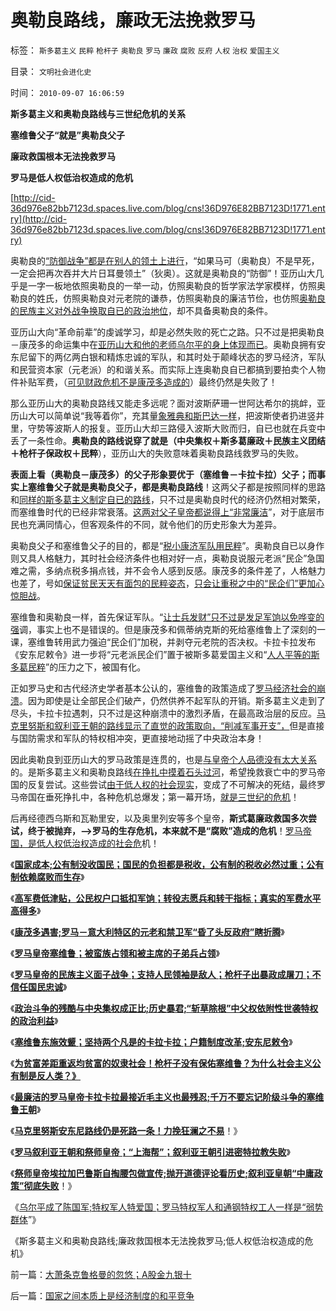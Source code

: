 # 奥勒良路线，廉政无法挽救罗马

标签： `斯多葛主义` `民粹` `枪杆子` `奥勒良` `罗马` `廉政` `腐败` `反府` `人权` `治权` `爱国主义` 

目录： `文明社会进化史`

时间： `2010-09-07 16:06:59`

**斯多葛主义和奥勒良路线与三世纪危机的关系**

**塞维鲁父子“就是”奥勒良父子**

**廉政救国根本无法挽救罗马**

**罗马是低人权低治权造成的危机**

[http://cid-36d976e82bb7123d.spaces.live.com/blog/cns!36D976E82BB7123D!1771.entry](http://cid-36d976e82bb7123d.spaces.live.com/blog/cns!36D976E82BB7123D!1771.entry)

奥勒良的[“防御战争”都是在别人的领土上进行](../../../2010/9/4/罗马皇帝的民族主义面子战争.md)，“如果马可（奥勒良）不是早死，一定会把再次吞并大片日耳曼领土”（狄奥）。这就是奥勒良的“防御”！亚历山大几乎是一字一板地依照奥勒良的一举一动，仿照奥勒良的哲学家法学家模样，仿照奥勒良的姓氏，仿照奥勒良对元老院的谦恭，仿照奥勒良的廉洁节俭，也仿照[奥勒良的民族主义对外战争换取自已的政治地位](../../../2010/8/31/美国人为什么反战？美国打仗怕死人吗？.md)，却不具备奥勒良的条件。

亚历山大向“革命前辈”的虔诚学习，却是必然失败的死亡之路。只不过是把奥勒良－康茂多的命运集中在[亚历山大和他的老师乌尔平的身上体现而已](../../../2010/5/6/罗马法学家首先阐述了人人平等的价值观.md)。奥勒良拥有安东尼留下的两亿两白银和精炼忠诚的军队，和其时处于颠峰状态的罗马经济，军队和民营资本家（元老派）的和谐关系。而实际上连奥勒良自已都搞到要拍卖个人物件补贴军费，（[可见财政危机不是康茂多造成的](../../../2010/8/20/财政危机！康茂多错了！死了！成了昏君了！.md)）最终仍然是失败了！

那么亚历山大的奥勒良路线又能走多远呢？面对波斯萨珊一世阿达希尔的挑衅，亚历山大可以简单说“我等着你”，充其量[象雅典和斯巴达一样](../../../2008/9/6/为什么统一地中海世界是罗马,不是雅典.md)，把波斯使者扔进竖井里，守势等波斯人的报复。亚历山大却三路侵入波斯大败而归，自已也就在兵变中丢了一条性命。**奥勒良的路线说穿了就是（中央集权＋斯多葛廉政＋民族主义团结＋枪杆子保政权＋民粹**），亚历山大的失败意味着奥勒良路线救罗马的失败。

**表面上看（奥勒良－康茂多）的父子形象要优于（塞维鲁－卡拉卡拉）父子；而事实上塞维鲁父子就是奥勒良父子，都是奥勒良路线**！这两父子都是按照同样的思路和[同样的斯多葛主义制定自已的路线](../../../2010/8/17/民主未必进步;；“君权私有”是公有制的必然.md)，只不过是奥勒良时代的经济仍然相对繁荣，而塞维鲁时代的已经非常衰落。[这两对父子皇帝都说得上“非常廉洁](../../../2010/8/18/罗马斯多葛皇帝们是孔儒难以想象的清廉奉公.md)”，对于底层市民也充满同情心，但客观条件的不同，就令他们的历史形象大为差异。

奥勒良父子和塞维鲁父子的目的，都是“[税小康济军队用民粹](../../../2009/10/13/两千年社稷延寿之九字真言.md)”。奥勒良自已以身作则又具人格魅力，其时社会经济条件也相对好一点，奥勒良说服元老派“民企”急国难之需，多纳点税多捐点钱，并不会令人感到反感。康茂多的条件差了，人格魅力也差了，号如[保证贫民天天有面包的民粹姿态](../../../2010/7/7/不要象希特勒先生一样用心良苦.md)，[只会让重税之中的“民企们”更加心惊胆战](../../../2010/8/19/斯多葛伦理弱点，和西塞罗的私有财产.md)。

塞维鲁和奥勒良一样，首先保证军队。“[让士兵发财”只不过是发足军饷以免哗变的强](../../../2010/9/3/罗马帝国的意大利“鬼子进村了”.md)调，事实上也不是错误的。但是康茂多和佩蒂纳克斯的死给塞维鲁上了深刻的一课，塞维鲁转用武力强迫“民企们”加税，并剥夺元老院的否决权。卡拉卡拉发布《安东尼敕令》进一步将“元老派民企们”置于被斯多葛爱国主义和“[人人平等的斯多葛民粹](../../../2010/8/19/首倡人人生而平等的罗马法学家的悲惨结局.md)”的压力之下，被国有化。

正如罗马史和古代经济史学者基本公认的，塞维鲁的政策造成了[罗马经济社会的崩溃](../../../2010/8/30/罗马帝国城市化和“出卖户籍”,粮食危机和大饥荒.md)。因为即使是让全部民企们破产，仍然供养不起军队的开销。斯多葛主义走到了尽头，卡拉卡拉遇刺，只不过是这种崩溃中的激烈矛盾，在最高政治层的反应。[马克里努斯和叙利亚王朝的路线显示了直觉的政策取向，“削减军事开支”，](../../../2010/9/5/“黑人皇帝”的哈德良路线仍是死路一条.md)但是直接与国防需求和军队的特权相冲突，更直接地动摇了中央政治本身！

因此奥勒良到亚历山大的罗马政策是连贯的，也是[与皇帝个人品德没有太大关系](../../../2010/8/20/公私不分!税收民主化1500年弯路！.md)的。是斯多葛主义和奥勒良路线[在挣扎中摸着石头过河](../../../2010/3/21/中国的民主要慢慢来！摸着石头过河是真理！.md)，希望挽救衰亡中的罗马帝国的反复尝试。这些尝试[由于低人权的社会现实](../../../2010/1/24/人权完整性对国家利益的价值.md)，变成了不可解决的死结，最终罗马帝国在垂死挣扎中，各种危机总爆发；第一幕开场，[就是三世纪的危机](../../../2010/8/29/中央集权令罗马“独”亦裂不独也分裂.md)！

后再经德西乌斯和瓦勒里安，以及奥里列安等多个皇帝，**斯式葛廉政救国多次尝试，终于被抛弃，——>罗马的生存危机，本来就不是“腐败”造成的危机**！[罗马帝国，是低人权低治权造成的社会危](../../../2010/5/7/罗马社会只少了人权仅多了奴隶.md)机！

《[**国家成本;公有制没收国民；国民的负担都是税收，公有制的税收必然过重；公有制依赖腐败而生存**](../../../2010/9/2/国民的负担都是税收;税收不要“没收国民”.md)》

《[**高军费低津贴，公民权户口抵扣军饷；转役志愿兵和转干指标；真实的军费水平高得多**](../../../2010/9/3/罗马高军费低津贴：真实的军费水平.md)》

《[**康茂多遇害;罗马－意大利特区的元老和禁卫军“昏了头反政府”瞎折腾**](../../../2010/9/3/明星影帝康茂多遇害是罗马政治转折点.md)》

《[**罗马皇帝塞维鲁；被蛮族占领和被主席的子弟兵占领**](../../../2010/9/3/罗马帝国的意大利“鬼子进村了”.md)》

《[**罗马皇帝的民族主义面子战争；支持人民领袖是敌人；枪杆子出暴政成屠刀；不信任国民忠诚**](../../../2010/9/4/罗马皇帝的民族主义面子战争.md)》

《[**政治斗争的残酷与中央集权成正比;历史暴君;“斩草除根”中父权依附性世袭特权的政治利益**](../../../2010/9/4/政治斗争的残酷与帝国集权成正比.md)》

《[**塞维鲁东施效颦；坚持两个凡是的卡拉卡拉；户籍制度改革;安东尼敕令**](../../../2010/9/4/塞维鲁的户籍制度改革剥离公民权背后权利.md)》

《[**为贫富差距重返均贫富的奴隶社会！枪杆子没有保佑塞维鲁？为什么社会主义公有制是反人类？》**](../../../2010/9/5/为贫富差距呼唤公有制均贫富.md)

《[**最廉洁的罗马皇帝卡拉卡拉最接近毛主义也最残忍;千万不要忘记阶级斗争的塞维鲁王朝**](../../../2010/9/5/廉洁的罗马皇帝卡拉卡拉有点象毛主席.md)》

《[**马克里努斯安东尼路线仍是死路一条！力挽狂澜之不易**](../../../2010/9/5/“黑人皇帝”的哈德良路线仍是死路一条.md)！》

《[**罗马叙利亚王朝和祭师皇帝；“上海帮”；叙利亚王朝引进密特拉教失败**](../../../2010/9/6/罗马叙利亚王朝和“上海邦”祭师皇帝.md)》

《[**祭师皇帝埃拉加巴鲁斯自掏腰包做宣传;抛开道德评论看历史;叙利亚皇朝“中庸政策”彻底失败**](../../../2010/9/6/叙利亚王朝“中庸政策”彻底失败！.md)！》

《[乌尔平成了陈国军;特权军人特爱国；罗马特权军人和通钢特权工人一样是“弱势群体](../../../2010/9/6/“波斯未灭，何以减薪”.md)”》

《斯多葛主义和奥勒良路线;廉政救国根本无法挽救罗马;低人权低治权造成的危机》



前一篇：[大萧条克鲁格曼的忽悠；A股金九银十](../../../2010/9/7/大萧条克鲁格曼的忽悠；A股金九银十.md)

后一篇：[国家之间本质上是经济制度的和平竞争](../../../2010/9/7/国家之间本质上是经济制度的和平竞争.md)